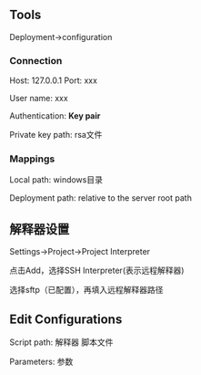 ## Tools

Deployment->configuration

### Connection

Host: 127.0.0.1 Port: xxx

User name: xxx

Authentication: **Key pair**

Private key path: rsa文件

### Mappings

Local path: windows目录

Deployment path: relative to the server root path



## 解释器设置

Settings->Project->Project Interpreter

点击Add，选择SSH Interpreter(表示远程解释器)

选择sftp（已配置），再填入远程解释器路径

## Edit Configurations

Script path: 解释器 脚本文件

Parameters: 参数